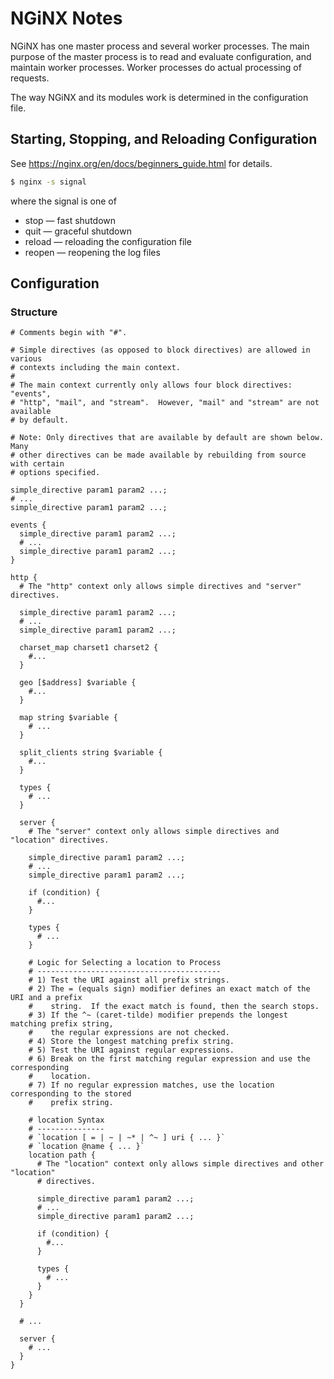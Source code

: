 # NGiNX Notes

NGiNX has one master process and several worker processes.  The main purpose
of the master process is to read and evaluate configuration, and maintain
worker processes.  Worker processes do actual processing of requests.

The way NGiNX and its modules work is determined in the configuration file.


## Starting, Stopping, and Reloading Configuration

See https://nginx.org/en/docs/beginners_guide.html for details.

```sh
$ nginx -s signal
```

where the signal is one of

* stop — fast shutdown
* quit — graceful shutdown
* reload — reloading the configuration file
* reopen — reopening the log files


## Configuration

### Structure

```nginx
# Comments begin with "#".

# Simple directives (as opposed to block directives) are allowed in various
# contexts including the main context.
#
# The main context currently only allows four block directives: "events",
# "http", "mail", and "stream".  However, "mail" and "stream" are not available
# by default.

# Note: Only directives that are available by default are shown below.  Many
# other directives can be made available by rebuilding from source with certain
# options specified.

simple_directive param1 param2 ...;
# ...
simple_directive param1 param2 ...;

events {
  simple_directive param1 param2 ...;
  # ...
  simple_directive param1 param2 ...;
}

http {
  # The "http" context only allows simple directives and "server" directives.

  simple_directive param1 param2 ...;
  # ...
  simple_directive param1 param2 ...;

  charset_map charset1 charset2 {
    #...
  }

  geo [$address] $variable {
    #...
  }

  map string $variable {
    # ...
  }

  split_clients string $variable {
    #...
  }

  types {
    # ...
  }

  server {
    # The "server" context only allows simple directives and "location" directives.

    simple_directive param1 param2 ...;
    # ...
    simple_directive param1 param2 ...;

    if (condition) {
      #...
    }

    types {
      # ...
    }

    # Logic for Selecting a location to Process
    # -----------------------------------------
    # 1) Test the URI against all prefix strings.
    # 2) The = (equals sign) modifier defines an exact match of the URI and a prefix
    #    string.  If the exact match is found, then the search stops.
    # 3) If the ^~ (caret-tilde) modifier prepends the longest matching prefix string,
    #    the regular expressions are not checked.
    # 4) Store the longest matching prefix string.
    # 5) Test the URI against regular expressions.
    # 6) Break on the first matching regular expression and use the corresponding
    #    location.
    # 7) If no regular expression matches, use the location corresponding to the stored
    #    prefix string.
    
    # location Syntax
    # ---------------
    # `location [ = | ~ | ~* | ^~ ] uri { ... }`
    # `location @name { ... }`
    location path {
      # The "location" context only allows simple directives and other "location"
      # directives.

      simple_directive param1 param2 ...;
      # ...
      simple_directive param1 param2 ...;

      if (condition) {
        #...
      }

      types {
        # ...
      }
    }
  }

  # ...

  server {
    # ...
  }
}
```
